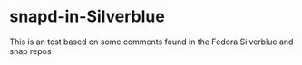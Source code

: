 # snapd-in-Silverblue
This is an test based on some comments found in the Fedora Silverblue and snap repos
